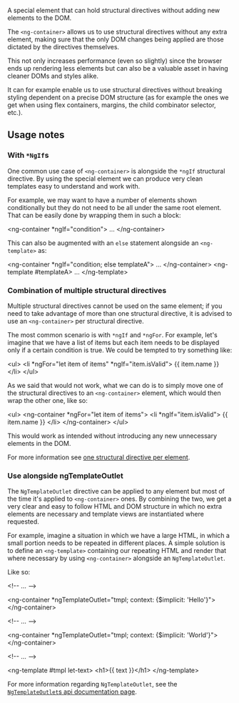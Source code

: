 A special element that can hold structural directives without adding new elements to the DOM.

The `<ng-container>` allows us to use structural directives without any extra element, making sure
that the only DOM changes being applied are those dictated by the directives themselves.

This not only increases performance \(even so slightly\) since the browser ends up rendering less
elements but can also be a valuable asset in having cleaner DOMs and styles alike.

It can for example enable us to use structural directives without breaking styling dependent on a
precise DOM structure \(as for example the ones we get when using flex containers, margins, the
child combinator selector, etc.\).

## Usage notes

### With `*NgIf`s

One common use case of `<ng-container>` is alongside the `*ngIf` structural directive. By using the
special element we can produce very clean templates easy to understand and work with.

For example, we may want to have a number of elements shown conditionally but they do not need to be
all under the same root element. That can be easily done by wrapping them in such a block:

<code-example format="html" language="html">

&lt;ng-container *ngIf="condition"&gt;
  &hellip;
&lt;/ng-container&gt;

</code-example>

This can also be augmented with an `else` statement alongside an `<ng-template>` as:

<code-example format="html" language="html">

&lt;ng-container *ngIf="condition; else templateA"&gt;
  &hellip;
&lt;/ng-container&gt;
&lt;ng-template #templateA&gt;
  &hellip;
&lt;/ng-template&gt;

</code-example>

### Combination of multiple structural directives

Multiple structural directives cannot be used on the same element; if you need to take advantage of
more than one structural directive, it is advised to use an `<ng-container>` per structural
directive.

The most common scenario is with `*ngIf` and `*ngFor`. For example, let's imagine that we have a
list of items but each item needs to be displayed only if a certain condition is true. We could be
tempted to try something like:

<code-example format="html" language="html">

&lt;ul&gt;
  &lt;li *ngFor="let item of items" *ngIf="item.isValid"&gt;
    {{ item.name }}
  &lt;/li&gt;
&lt;/ul&gt;

</code-example>

As we said that would not work, what we can do is to simply move one of the structural directives to
an `<ng-container>` element, which would then wrap the other one, like so:

<code-example format="html" language="html">

&lt;ul&gt;
  &lt;ng-container *ngFor="let item of items"&gt;
    &lt;li *ngIf="item.isValid"&gt;
      {{ item.name }}
    &lt;/li&gt;
  &lt;/ng-container&gt;
&lt;/ul&gt;

</code-example>

This would work as intended without introducing any new unnecessary elements in the DOM.

For more information see [one structural directive per element](guide/directives/structural-directives#one-structural-directive-per-element).

### Use alongside ngTemplateOutlet

The `NgTemplateOutlet` directive can be applied to any element but most of the time it's applied
to `<ng-container>` ones. By combining the two, we get a very clear and easy to follow HTML and DOM
structure in which no extra elements are necessary and template views are instantiated where
requested.

For example, imagine a situation in which we have a large HTML, in which a small portion needs to be
repeated in different places. A simple solution is to define an `<ng-template>` containing our
repeating HTML and render that where necessary by using `<ng-container>` alongside
an `NgTemplateOutlet`.

Like so:

<code-example format="html" language="html">

&lt;!-- &hellip; --&gt;

&lt;ng-container *ngTemplateOutlet="tmpl; context: {&dollar;implicit: 'Hello'}"&gt;
&lt;/ng-container&gt;

&lt;!-- &hellip; --&gt;

&lt;ng-container *ngTemplateOutlet="tmpl; context: {&dollar;implicit: 'World'}"&gt;
&lt;/ng-container&gt;

&lt;!-- &hellip; --&gt;

&lt;ng-template #tmpl let-text&gt;
  &lt;h1&gt;{{ text }}&lt;/h1&gt;
&lt;/ng-template&gt;

</code-example>

For more information regarding `NgTemplateOutlet`, see
the [`NgTemplateOutlet`s api documentation page](api/common/NgTemplateOutlet).

